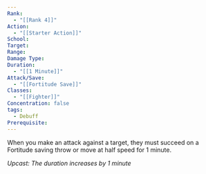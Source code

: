 ```yaml
---
Rank:
  - "[[Rank 4]]"
Action:
  - "[[Starter Action]]"
School: 
Target: 
Range: 
Damage Type: 
Duration:
  - "[[1 Minute]]"
Attack/Save:
  - "[[Fortitude Save]]"
Classes:
  - "[[Fighter]]"
Concentration: false
tags:
  - Debuff
Prerequisite:
---
```

When you make an attack against a target, they must succeed on a Fortitude saving throw or move at half speed for 1 minute.

*Upcast: The duration increases by 1 minute*